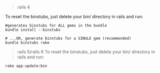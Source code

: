 >rails 4

To reset the binstubs, just delete your bin/ directory in rails and run:
```
#generates binstubs for ALL gems in the bundle
bundle install --binstubs

# ...OR, generate binstubs for a SINGLE gem (recommended)
bundle binstubs rake
```
>rails 5/rails 6
To reset the binstubs, just delete your bin/ directory in rails and run:
```
rake app:update:bin
```
